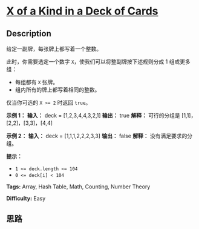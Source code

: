 # [X of a Kind in a Deck of Cards][title]

## Description

给定一副牌，每张牌上都写着一个整数。

此时，你需要选定一个数字 `X`，使我们可以将整副牌按下述规则分成 1 组或更多组：

  * 每组都有 `X` 张牌。
  * 组内所有的牌上都写着相同的整数。

仅当你可选的 `X >= 2` 时返回 `true`。



**示例 1：**
            **输入：** deck = [1,2,3,4,4,3,2,1]    **输出：** true    **解释：** 可行的分组是 [1,1]，[2,2]，[3,3]，[4,4]    

**示例 2：**
            **输入：** deck = [1,1,1,2,2,2,3,3]    **输出：** false    **解释：** 没有满足要求的分组。    

  
**提示：**

  * `1 <= deck.length <= 104`
  * `0 <= deck[i] < 104`


**Tags:** Array, Hash Table, Math, Counting, Number Theory

**Difficulty:** Easy

## 思路

[title]: https://leetcode-cn.com/problems/x-of-a-kind-in-a-deck-of-cards

